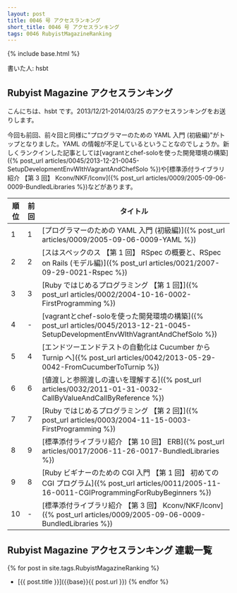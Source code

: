 ```yaml
---
layout: post
title: 0046 号 アクセスランキング
short_title: 0046 号 アクセスランキング
tags: 0046 RubyistMagazineRanking
---
```

{% include base.html %}


書いた人: hsbt

## Rubyist Magazine アクセスランキング

こんにちは、hsbt です。2013/12/21-2014/03/25 のアクセスランキングをお送りします。

今回も前回、前々回と同様に"プログラマーのための YAML 入門 (初級編)"がトップとなりました。YAML の情報が不足しているということなのでしょうか。新しくランクインした記事としては[vagrantとchef-soloを使った開発環境の構築]({% post_url articles/0045/2013-12-21-0045-SetupDevelopmentEnvWIthVagrantAndChefSolo %})や[標準添付ライブラリ紹介 【第 3 回】 Kconv/NKF/Iconv]({% post_url articles/0009/2005-09-06-0009-BundledLibraries %})などがあります。

| 順位| 前回| タイトル|
|---|---|---|
| 1| 1| [プログラマーのための YAML 入門 (初級編)]({% post_url articles/0009/2005-09-06-0009-YAML %})|
| 2| 2| [スはスペックのス 【第 1 回】 RSpec の概要と、RSpec on Rails (モデル編)]({% post_url articles/0021/2007-09-29-0021-Rspec %})|
| 3| 3| [Ruby ではじめるプログラミング 【第 1 回】]({% post_url articles/0002/2004-10-16-0002-FirstProgramming %})|
| 4| -| [vagrantとchef-soloを使った開発環境の構築]({% post_url articles/0045/2013-12-21-0045-SetupDevelopmentEnvWIthVagrantAndChefSolo %})|
| 5| 4| [エンドツーエンドテストの自動化は Cucumber から Turnip へ]({% post_url articles/0042/2013-05-29-0042-FromCucumberToTurnip %})|
| 6| 6| [値渡しと参照渡しの違いを理解する]({% post_url articles/0032/2011-01-31-0032-CallByValueAndCallByReference %})|
| 7| 7| [Ruby ではじめるプログラミング 【第 2 回】]({% post_url articles/0003/2004-11-15-0003-FirstProgramming %})|
| 8| 9| [標準添付ライブラリ紹介 【第 10 回】 ERB]({% post_url articles/0017/2006-11-26-0017-BundledLibraries %})|
| 9| 8| [Ruby ビギナーのための CGI 入門 【第 1 回】 初めての CGI プログラム]({% post_url articles/0011/2005-11-16-0011-CGIProgrammingForRubyBeginners %})|
| 10| -| [標準添付ライブラリ紹介 【第 3 回】 Kconv/NKF/Iconv]({% post_url articles/0009/2005-09-06-0009-BundledLibraries %})|


## Rubyist Magazine アクセスランキング 連載一覧

{% for post in site.tags.RubyistMagazineRanking %}
  - [{{ post.title }}]({{base}}{{ post.url }})
{% endfor %}


